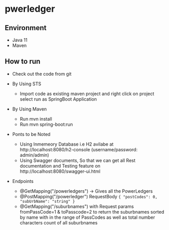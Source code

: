 # pwerledger

## Environment
* Java 11
* Maven 

## How to run
* Check out the code from git
* By Using STS 
  - Import code as existing maven project and right click on project select run as SpringBoot Application 

* By Using Maven
   - Run mvn install
   - Run mvn spring-boot:run
* Ponts to be Noted
  - Using Inmemeory Database i.e H2 avilabe at http://localhost:8080/h2-console (username/password: admin/admin)
  - Using Swagger documents, So that we can get all Rest documentation and Testing feature on http://localhost:8080/swagger-ui.html
* Endpoints
  - @GetMapping("/powerledgers") -> Gives all the PowerLedgers
  - @PostMapping("/powerledger")
     RequestBody `{
      "postCodes": 0,
      "subUrbName": "string"
    }`
   - @GetMapping("/suburbnames") with Request params fromPassCode=1 & toPasscode=2 to return the suburbnames sorted by name with in the range of PassCodes as well as total number characters count of all suburbnames
